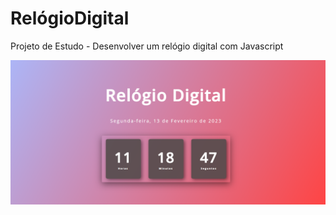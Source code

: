 # RelógioDigital

Projeto de Estudo -  Desenvolver um relógio digital com Javascript

<img src="/relogiojs.png" alt="Relogio" class="relogio-img">
